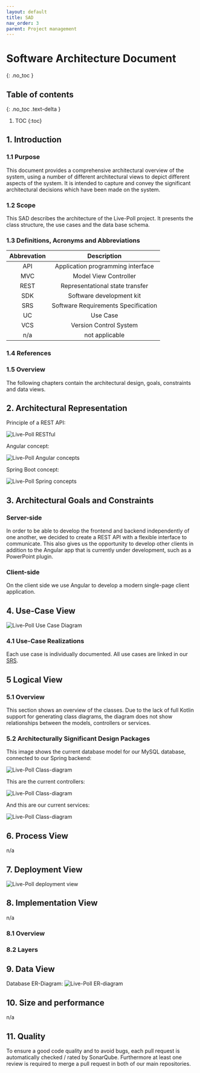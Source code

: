 ```yaml
---
layout: default
title: SAD
nav_order: 3
parent: Project management
---
```

# Software Architecture Document 
{: .no_toc }

## Table of contents
{: .no_toc .text-delta }

1. TOC
{:toc}

## 1. Introduction 
### 1.1 Purpose
This document provides a comprehensive architectural overview of the system, 
using a number of different architectural views to depict different aspects of the system. 
It is intended to capture and convey the significant architectural decisions which have been made on the system.

### 1.2 Scope
This SAD describes the architecture of the Live-Poll project. It presents the class structure, the use cases and the data base schema.

### 1.3 Definitions, Acronyms and Abbreviations

| Abbrevation | Description                            |
|:-----------:|:--------------------------------------:|
| API         | Application programming interface      |
| MVC         | Model View Controller                  |
| REST        | Representational state transfer        |
| SDK         | Software development kit               |
| SRS         | Software Requirements Specification    |
| UC          | Use Case                               |
| VCS         | Version Control System                 |
| n/a         | not applicable                         |

### 1.4 References

### 1.5 Overview
The following chapters contain the architectural design, goals, constraints and data views.
## 2. Architectural Representation
Principle of a REST API:

![Live-Poll RESTful](../media/restful.png)


Angular concept:

![Live-Poll Angular concepts](../media/angular-overview.png)

Spring Boot concept:

![Live-Poll Spring concepts](../media/spring-overview.png)

## 3. Architectural Goals and Constraints

### Server-side
In order to be able to develop the frontend and backend independently of one another, we decided to create a REST API with a flexible interface to communicate. This also gives us the opportunity to develop other clients in addition to the Angular app that is currently under development, such as a PowerPoint plugin.

### Client-side
On the client side we use Angular to develop a modern single-page client application.

## 4. Use-Case View
![Live-Poll Use Case Diagram](../media/live-poll-ucd.svg)
### 4.1 Use-Case Realizations
Each use case is individually documented. All use cases are linked in our [SRS](srs.md).
## 5 Logical View
### 5.1 Overview
This section shows an overview of the classes. Due to the lack of full Kotlin support for generating class diagrams, the diagram does not show relationships between the models, controllers or services.
### 5.2 Architecturally Significant Design Packages
This image shows the current database model for our MySQL database, connected to our Spring backend:

![Live-Poll Class-diagram](../media/class-diagram-backend.svg)

This are the current controllers:

![Live-Poll Class-diagram](../media/class-diagram-controller.svg)

And this are our current services:

![Live-Poll Class-diagram](../media/class-diagram-service.svg)
## 6. Process View
n/a
## 7. Deployment View
![Live-Poll deployment view](../media/deployment-view.svg)
## 8. Implementation View
n/a
### 8.1 Overview
### 8.2 Layers
## 9. Data View
Database ER-Diagram:
![Live-Poll ER-diagram](https://raw.githubusercontent.com/livepoll/live-poll-api/develop/media/er-diagram.svg)
## 10. Size and performance
n/a
## 11. Quality
To ensure a good code quality and to avoid bugs, each pull request is automatically checked / rated by SonarQube. Furthermore at least one review is required to merge a pull request in both of our main repositories.
